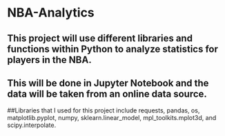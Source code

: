 # NBA-Analytics

## This project will use different libraries and functions within Python to analyze statistics for players in the NBA. 
## This will be done in Jupyter Notebook and the data will be taken from an online data source.

##Libraries that I used for this project include requests, pandas, os, matplotlib.pyplot, numpy, sklearn.linear_model, mpl_toolkits.mplot3d, and scipy.interpolate.
